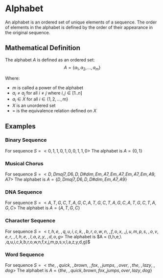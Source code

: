 # Alphabet

An alphabet is an ordered set of unique elements of a sequence.
The order of elements in the alphabet is defined by the order of their appearance in the original sequence.

## Mathematical Definition

The alphabet $A$ is defined as an ordered set:
$$A = \{a_1, a_2, ..., a_m\}$$

Where:
- $m$ is called a power of the alphabet
- $a_i \neq a_j$ for all $i \neq j$ where $i,j \in [1..n]$
- $a_i \in X$ for all $i \in \{1,2,...,m\}$
- $X$ is an unordered set
- $=$ is the equivalence relation defined on $X$

## Examples

### Binary Sequence
For sequence $S = <0,1,1,0,1,0,0,1,1,0>$
The alphabet is $A = \{0,1\}$

### Musical Chorus
For sequence $S = <D,Dmaj7,D6,D,D\#dim,Em,A7,Em,A7,Em,A7,Em,A9,A7>$
The alphabet is $A = \{D,Dmaj7,D6,D,D\#dim,Em,A7,A9\}$

### DNA Sequence
For sequence $S = <A,T,G,C,T,A,G,C,A,T,G,C,T,A,G,C,A,T,G,C,T,A,G,C>$
The alphabet is $A = \{A,T,G,C\}$

### Character Sequence
For sequence $S = <t,h,e,\ ,q,u,i,c,k,\ ,b,r,o,w,n,\ ,f,o,x,\ ,j,u,m,p,s,\ ,o,v,e,r,\ ,t,h,e,\ ,l,a,z,y,\ ,d,o,g>$
The alphabet is $A = \{t,h,e,\ ,q,u,i,c,k,b,r,o,w,n,f,x,j,m,p,s,v,l,a,z,y,d,g}$

### Word Sequence
For sequence $S = <the,\ ,quick,\ ,brown,\ ,fox,\ ,jumps,\ ,over,\ ,the,\ ,lazy,\ ,dog>$
The alphabet is $A = \{the,\ ,quick, brown, fox, , jumps, over, lazy, dog\}$
